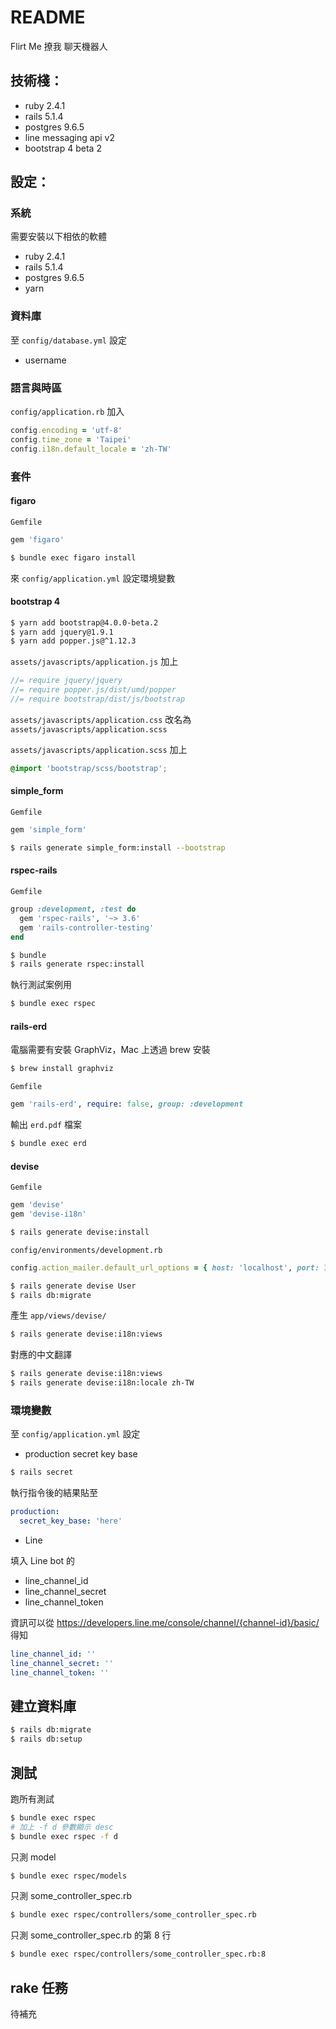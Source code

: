 # README

Flirt Me 撩我 聊天機器人

## 技術棧：

- ruby 2.4.1
- rails 5.1.4
- postgres 9.6.5
- line messaging api v2
- bootstrap 4 beta 2

## 設定：

### 系統

需要安裝以下相依的軟體

- ruby 2.4.1
- rails 5.1.4
- postgres 9.6.5
- yarn

### 資料庫

至 `config/database.yml` 設定

- username

### 語言與時區

`config/application.rb` 加入

```ruby
config.encoding = 'utf-8'
config.time_zone = 'Taipei'
config.i18n.default_locale = 'zh-TW'
```

### 套件

#### figaro

`Gemfile`

```ruby
gem 'figaro'
```

```bash
$ bundle exec figaro install
```

來 `config/application.yml` 設定環境變數

#### bootstrap 4

```bash
$ yarn add bootstrap@4.0.0-beta.2
$ yarn add jquery@1.9.1
$ yarn add popper.js@^1.12.3
```

`assets/javascripts/application.js` 加上

```javascript
//= require jquery/jquery
//= require popper.js/dist/umd/popper
//= require bootstrap/dist/js/bootstrap
```

`assets/javascripts/application.css` 改名為 `assets/javascripts/application.scss`

`assets/javascripts/application.scss` 加上

```scss
@import 'bootstrap/scss/bootstrap';
```

#### simple_form

`Gemfile`

```ruby
gem 'simple_form'
```

```bash
$ rails generate simple_form:install --bootstrap
```

#### rspec-rails

`Gemfile`

```ruby
group :development, :test do
  gem 'rspec-rails', '~> 3.6'
  gem 'rails-controller-testing'
end
```

```bash
$ bundle
$ rails generate rspec:install
```

執行測試案例用

```bash
$ bundle exec rspec
```

#### rails-erd

電腦需要有安裝 GraphViz，Mac 上透過 brew 安裝

```bash
$ brew install graphviz
```

`Gemfile`

```ruby
gem 'rails-erd', require: false, group: :development
```

輸出 `erd.pdf` 檔案

```bash
$ bundle exec erd
```

#### devise

`Gemfile`

```ruby
gem 'devise'
gem 'devise-i18n'
```

```bash
$ rails generate devise:install
```

`config/environments/development.rb`

```ruby
config.action_mailer.default_url_options = { host: 'localhost', port: 3000 }
```

```bash
$ rails generate devise User
$ rails db:migrate
```

產生 `app/views/devise/`

```bash
$ rails generate devise:i18n:views
```

對應的中文翻譯

```bash
$ rails generate devise:i18n:views
$ rails generate devise:i18n:locale zh-TW
```

### 環境變數

至 `config/application.yml` 設定

- production secret key base

```bash
$ rails secret
```

執行指令後的結果貼至

```yml
production:
  secret_key_base: 'here'
```

- Line

填入 Line bot 的

- line_channel_id
- line_channel_secret
- line_channel_token

資訊可以從 <https://developers.line.me/console/channel/{channel-id}/basic/> 得知

```yml
line_channel_id: ''
line_channel_secret: ''
line_channel_token: ''
```

## 建立資料庫

```bash
$ rails db:migrate
$ rails db:setup
```

## 測試

跑所有測試

```bash
$ bundle exec rspec
# 加上 -f d 參數顯示 desc
$ bundle exec rspec -f d
```

只測 model

```bash
$ bundle exec rspec/models
```

只測 some_controller_spec.rb

```bash
$ bundle exec rspec/controllers/some_controller_spec.rb
```

只測 some_controller_spec.rb 的第 8 行

```bash
$ bundle exec rspec/controllers/some_controller_spec.rb:8
```

## rake 任務

待補充
